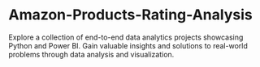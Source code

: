 # Amazon-Products-Rating-Analysis
Explore a collection of end-to-end data analytics projects showcasing Python and Power BI. Gain valuable insights and solutions to real-world problems through data analysis and visualization.
